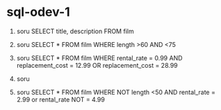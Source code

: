 # sql-odev-1
1. soru
SELECT title, description FROM film

2. soru
SELECT * FROM film
WHERE length >60 AND <75

3. soru
SELECT * FROM film
WHERE rental_rate = 0.99 AND replacement_cost = 12.99 OR replacement_cost = 28.99

4. soru

5. soru 
SELECT * FROM film
WHERE NOT length <50 AND rental_rate = 2.99 or rental_rate NOT = 4.99
